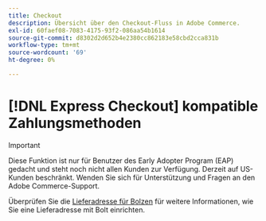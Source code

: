 ```yaml
---
title: Checkout
description: Übersicht über den Checkout-Fluss in Adobe Commerce.
exl-id: 60faef08-7083-4175-93f2-086aa54b1614
source-git-commit: d8302d2d652b4e2380cc862183e58cbd2cca831b
workflow-type: tm+mt
source-wordcount: '69'
ht-degree: 0%

---
```


# [!DNL Express Checkout] kompatible Zahlungsmethoden

>[!IMPORTANT]
>
> Diese Funktion ist nur für Benutzer des Early Adopter Program (EAP) gedacht und steht noch nicht allen Kunden zur Verfügung. Derzeit auf US-Kunden beschränkt. Wenden Sie sich für Unterstützung und Fragen an den Adobe Commerce-Support.

Überprüfen Sie die [Lieferadresse für Bolzen](https://help.bolt.com/shoppers/guides/checkout/update-shipping-address) für weitere Informationen, wie Sie eine Lieferadresse mit Bolt einrichten.
